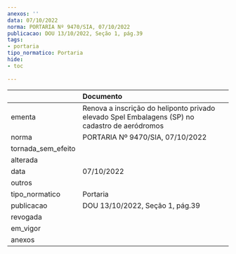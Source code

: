 ```yaml
---
anexos: ''
data: 07/10/2022
norma: PORTARIA Nº 9470/SIA, 07/10/2022
publicacao: DOU 13/10/2022, Seção 1, pág.39
tags:
- portaria
tipo_normatico: Portaria
hide: 
- toc 
 
---
```


|                    | Documento                                                                                      |
|:-------------------|:-----------------------------------------------------------------------------------------------|
| ementa             | Renova a inscrição do heliponto privado elevado Spel Embalagens (SP) no cadastro de aeródromos |
| norma              | PORTARIA Nº 9470/SIA, 07/10/2022                                                               |
| tornada_sem_efeito |                                                                                                |
| alterada           |                                                                                                |
| data               | 07/10/2022                                                                                     |
| outros             |                                                                                                |
| tipo_normatico     | Portaria                                                                                       |
| publicacao         | DOU 13/10/2022, Seção 1, pág.39                                                                |
| revogada           |                                                                                                |
| em_vigor           |                                                                                                |
| anexos             |                                                                                                |